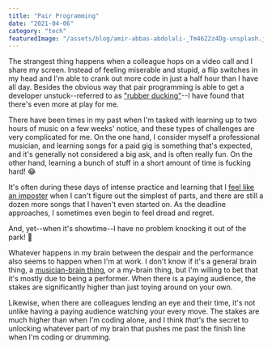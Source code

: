 ```yaml
---
title: "Pair Programming"
date: "2021-04-06"
category: "tech"
featuredImage: "/assets/blog/amir-abbas-abdolali-_Tm4622z4Dg-unsplash.jpg"
---
```


The strangest thing happens when a colleague hops on a video call and I share my screen. Instead of feeling miserable and stupid, a flip switches in my head and I'm able to crank out more code in just a half hour than I have all day. Besides the obvious way that pair programming is able to get a developer unstuck--referred to as ["rubber ducking"](https://en.wikipedia.org/wiki/Rubber_duck_debugging)--I have found that there's even more at play for me.

There have been times in my past when I'm tasked with learning up to two hours of music on a few weeks' notice, and these types of challenges are very complicated for me. On the one hand, I consider myself a professional musician, and learning songs for a paid gig is something that's expected, and it's generally not considered a big ask, and is often really fun. On the other hand, learning a bunch of stuff in a short amount of time is fucking hard! 😂

It's often during these days of intense practice and learning that I [feel like an imposter](https://en.wikipedia.org/wiki/Impostor_syndrome) when I can't figure out the simplest of parts, and there are still a dozen more songs that I haven't even started on. As the deadline approaches, I sometimes even begin to feel dread and regret.

And, yet--when it's showtime--I have no problem knocking it out of the park! 🎉

Whatever happens in my brain between the despair and the performance also seems to happen when I'm at work. I don't know if it's a general brain thing, a [musician-brain thing](https://www.ncbi.nlm.nih.gov/pmc/articles/PMC6740845/), or a my-brain thing, but I'm willing to bet that it's mostly due to being a performer. When there is a paying audience, the stakes are significantly higher than just toying around on your own.

Likewise, when there are colleagues lending an eye and their time, it's not unlike having a paying audience watching your every move. The stakes are much higher than when I'm coding alone, and I think _that's_ the secret to unlocking whatever part of my brain that pushes me past the finish line when I'm coding or drumming.
